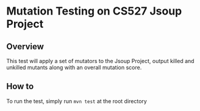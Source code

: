 # Mutation Testing on CS527 Jsoup Project
## Overview
This test will apply a set of mutators to the Jsoup Project, output killed and unkilled mutants along with an overall mutation score.

## How to
To run the test, simply run `mvn test` at the root directory
